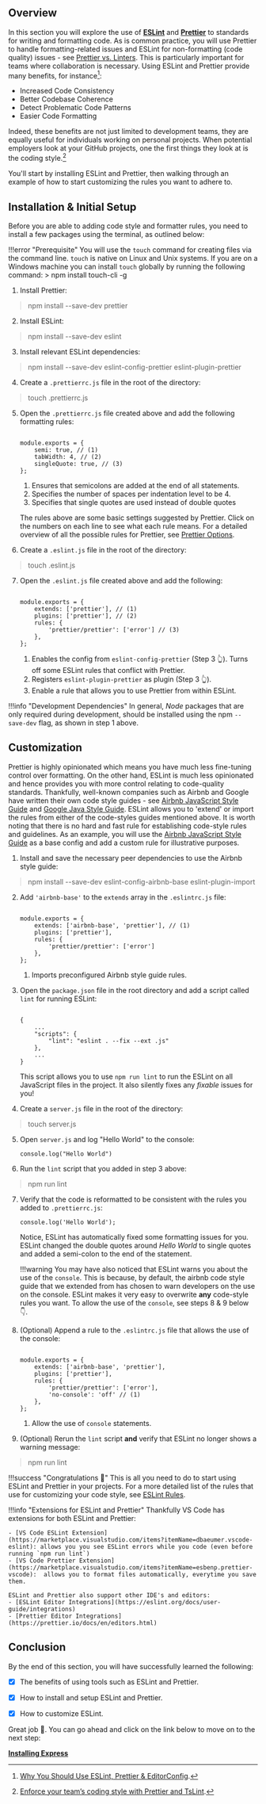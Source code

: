 ## Overview

In this section you will explore the use of [**ESLint**](https://eslint.org/) and [**Prettier**](https://prettier.io/) to standards for writing and formatting code. 
As is common practice, you will use Prettier to handle formatting-related issues and ESLint for non-formatting (code quality) issues - see [Prettier vs. Linters](https://prettier.io/docs/en/comparison.html).
This is particularly important for teams where collaboration is necessary. Using ESLint and Prettier provide many benefits, for instance[^1]:

- Increased Code Consistency
- Better Codebase Coherence
- Detect Problematic Code Patterns
- Easier Code Formatting

Indeed, these benefits are not just limited to development teams, they are equally useful for individuals working on personal projects.
When potential employers look at your GitHub projects, one the first things they look at is the coding style.[^2]

You'll start by installing ESLint and Prettier, then walking through an example of how to start customizing the rules you want to adhere to.

## Installation & Initial Setup

Before you are able to adding code style and formatter rules, you need to install a few packages using the terminal, as outlined below:

!!!error "Prerequisite"
    You will use the `touch` command for creating files via the command line. `touch` is native on Linux and Unix systems. If you are on a Windows machine you can install `touch` globally by running the following command: 
    > npm install touch-cli -g

1. Install Prettier:
>  npm install --save-dev prettier

2. Install ESLint:
>  npm install --save-dev eslint

3. Install relevant ESLint dependencies:
> npm install --save-dev eslint-config-prettier eslint-plugin-prettier


4. Create a `.prettierrc.js` file in the root of the directory:
> touch .prettierrc.js

5. Open the `.prettierrc.js` file created above and add the following formatting rules:

    ``` { .js .annotate }
    
    module.exports = {
        semi: true, // (1)
        tabWidth: 4, // (2)
        singleQuote: true, // (3)
    };
    ```
    
    1. Ensures that semicolons are added at the end of all statements.
    2. Specifies the number of spaces per indentation level to be 4.
    3. Specifies that single quotes  are used instead of double quotes
       
    The rules above are some basic settings suggested by Prettier. Click on the numbers on each line to see what each rule means.
    For a detailed overview of all the possible rules for Prettier, see [Prettier Options](https://prettier.io/docs/en/options.html).


6. Create a `.eslint.js` file in the root of the directory:
> touch .eslint.js


7. Open the `.eslint.js` file created above and add the following:
    
    ``` { .js .annotate }
    
    module.exports = {
        extends: ['prettier'], // (1)
        plugins: ['prettier'], // (2)
        rules: {
            'prettier/prettier': ['error'] // (3)
        },
    };
    ```

    1. Enables the config from `eslint-config-prettier` (Step 3 👆). Turns off some ESLint rules that conflict with Prettier.
    2. Registers `eslint-plugin-prettier` as plugin (Step 3 👆). 
    3. Enable a rule that allows you to use Prettier from within ESLint.
    

!!!info "Development Dependencies"
    In general, *Node* packages that are only required during development, should be installed using the  npm `--save-dev` flag, as shown in step 1 above.


## Customization
Prettier is highly opinionated which means you have much less fine-tuning control over formatting. 
On the other hand, ESLint is much less opinionated and hence provides you with more control relating to code-quality standards.
Thankfully, well-known companies such as Airbnb and Google have written their own code style guides - see [Airbnb JavaScript Style Guide](https://github.com/airbnb/javascript) and [Google Java Style Guide](https://google.github.io/styleguide/javaguide.html). 
ESLint allows you to 'extend' or import the rules from either of the code-styles guides mentioned above. 
It is worth noting that there is no hard and fast rule for establishing code-style rules and guidelines. 
As an example, you will use the [Airbnb JavaScript Style Guide](https://github.com/airbnb/javascript) as a base config
and add a custom rule for illustrative purposes.

1. Install and save the necessary peer dependencies to use the Airbnb style guide:
> npm install --save-dev eslint-config-airbnb-base eslint-plugin-import

2. Add `'airbnb-base'` to the `extends` array in the `.eslintrc.js` file:
   
    ``` { .js .annotate hl_lines="2"} 
    
    module.exports = {
        extends: ['airbnb-base', 'prettier'], // (1)
        plugins: ['prettier'],
        rules: {
            'prettier/prettier': ['error'] 
        },
    };
    ```
   
    1. Imports preconfigured Airbnb style guide rules.
    
3. Open the `package.json` file in the root directory and add a script called `lint` for running ESLint:

    ``` { .js .annotate hl_lines="4"} 
    
    {
        ...
        "scripts": {
            "lint": "eslint . --fix --ext .js"
        },
        ...
    }
    ```
   
    This script allows you to use `npm run lint` to run the ESLint on all JavaScript files in the project. It also silently fixes any *fixable* issues for you!
    
4. Create a `server.js` file in the root of the directory:
> touch server.js

5. Open `server.js` and log "Hello World" to the console:

    ``` { .js } 
    console.log("Hello World")
    ```
   
6. Run the `lint` script that you added in step 3 above:
> npm run lint


7. Verify that the code is reformatted to be consistent with the rules you added to `.prettierrc.js`:

    ``` { .js } 
    console.log('Hello World');
    ```
   Notice, ESLint has automatically fixed some formatting issues for you. 
   ESLint changed the double quotes around *Hello World* to single quotes and added a semi-colon to the end of the statement.

    !!!warning 
        You may have also noticed that ESLint warns you about the use of the `console`. 
        This is because, by default, the airbnb code style guide that we extended from has chosen to warn developers on the use on the console.
        ESLint makes it very easy to overwrite **any** code-style rules you want. To allow the use of the `console`, see steps 8 & 9 below 👇.
   
8. (Optional) Append a rule to the `.eslintrc.js` file that allows the use of the console:

    ``` { .js .annotate hl_lines="6"} 
    
    module.exports = {
        extends: ['airbnb-base', 'prettier'], 
        plugins: ['prettier'],
        rules: {
            'prettier/prettier': ['error'],
            'no-console': 'off' // (1)
        },
    };
    ```

    1. Allow the use of `console` statements.

8. (Optional) Rerun the `lint` script **and** verify that ESLint no longer shows a warning message: 
> npm run lint

!!!success "Congratulations 👏"
    This is all you need to do to start using ESLint and Prettier in your projects. For a more detailed list of the rules that use for customizing your code style, see [ESLint Rules](https://eslint.org/docs/rules/).


!!!info "Extensions for ESLint and Prettier"
    Thankfully VS Code has extensions for both ESLint and Prettier:

    - [VS Code ESLint Extension](https://marketplace.visualstudio.com/items?itemName=dbaeumer.vscode-eslint): allows you you see ESLint errors while you code (even before running `npm run lint`)
    - [VS Code Prettier Extension](https://marketplace.visualstudio.com/items?itemName=esbenp.prettier-vscode):  allows you to format files automatically, everytime you save them.
    
    ESLint and Prettier also support other IDE's and editors:
    - [ESLint Editor Integrations](https://eslint.org/docs/user-guide/integrations)
    - [Prettier Editor Integrations](https://prettier.io/docs/en/editors.html)

## Conclusion

By the end of this section, you will have successfully learned the following:

- [x] The benefits of using tools such as ESLint and Prettier.
- [x] How to install and setup ESLint and Prettier.
- [x] How to customize ESLint.


Great job 🤗. You can go ahead and click on the link below to move on to the next step:

**[Installing Express](../pages/installing-express)**

[^1]: [Why You Should Use ESLint, Prettier & EditorConfig](https://blog.theodo.com/2019/08/why-you-should-use-eslint-prettier-and-editorconfig-together/).
[^2]: [Enforce your team’s coding style with Prettier and TsLint](https://itnext.io/enforce-your-team-coding-style-with-prettier-and-tslint-9faac5016ce7).
